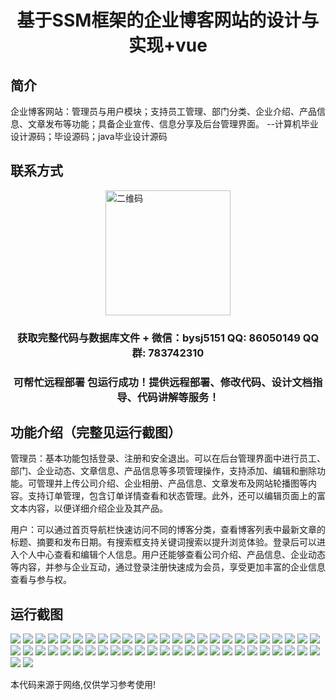 <p><h1 align="center">基于SSM框架的企业博客网站的设计与实现+vue</h1></p>

## 简介
企业博客网站：管理员与用户模块；支持员工管理、部门分类、企业介绍、产品信息、文章发布等功能；具备企业宣传、信息分享及后台管理界面。    --计算机毕业设计源码；毕设源码；java毕业设计源码


## 联系方式
<img src="https://bs-1329754181.cos.ap-shanghai.myqcloud.com/wx.jpg" alt="二维码" style="display: block; margin: 0 auto;" width="200px">
<p><h3 align="center">获取完整代码与数据库文件 + 微信：bysj5151 QQ: 86050149 QQ群: 783742310</h3></p>
<p><h3 align="center">可帮忙远程部署 包运行成功！提供远程部署、修改代码、设计文档指导、代码讲解等服务！</h3></p>

## 功能介绍（完整见运行截图）
管理员：基本功能包括登录、注册和安全退出。可以在后台管理界面中进行员工、部门、企业动态、文章信息、产品信息等多项管理操作，支持添加、编辑和删除功能。可管理并上传公司介绍、企业相册、产品信息、文章发布及网站轮播图等内容。支持订单管理，包含订单详情查看和状态管理。此外，还可以编辑页面上的富文本内容，以便详细介绍企业及其产品。

用户：可以通过首页导航栏快速访问不同的博客分类，查看博客列表中最新文章的标题、摘要和发布日期。有搜索框支持关键词搜索以提升浏览体验。登录后可以进入个人中心查看和编辑个人信息。用户还能够查看公司介绍、产品信息、企业动态等内容，并参与企业互动，通过登录注册快速成为会员，享受更加丰富的企业信息查看与参与权。


## 运行截图
![](https://bs-1329754181.cos.ap-shanghai.myqcloud.com/ssm/EnterpriseBlogWebsite/img/001.jpg)
![](https://bs-1329754181.cos.ap-shanghai.myqcloud.com/ssm/EnterpriseBlogWebsite/img/002.jpg)
![](https://bs-1329754181.cos.ap-shanghai.myqcloud.com/ssm/EnterpriseBlogWebsite/img/003.jpg)
![](https://bs-1329754181.cos.ap-shanghai.myqcloud.com/ssm/EnterpriseBlogWebsite/img/004.jpg)
![](https://bs-1329754181.cos.ap-shanghai.myqcloud.com/ssm/EnterpriseBlogWebsite/img/005.jpg)
![](https://bs-1329754181.cos.ap-shanghai.myqcloud.com/ssm/EnterpriseBlogWebsite/img/006.jpg)
![](https://bs-1329754181.cos.ap-shanghai.myqcloud.com/ssm/EnterpriseBlogWebsite/img/007.jpg)
![](https://bs-1329754181.cos.ap-shanghai.myqcloud.com/ssm/EnterpriseBlogWebsite/img/008.jpg)
![](https://bs-1329754181.cos.ap-shanghai.myqcloud.com/ssm/EnterpriseBlogWebsite/img/009.jpg)
![](https://bs-1329754181.cos.ap-shanghai.myqcloud.com/ssm/EnterpriseBlogWebsite/img/010.jpg)
![](https://bs-1329754181.cos.ap-shanghai.myqcloud.com/ssm/EnterpriseBlogWebsite/img/011.jpg)
![](https://bs-1329754181.cos.ap-shanghai.myqcloud.com/ssm/EnterpriseBlogWebsite/img/012.jpg)
![](https://bs-1329754181.cos.ap-shanghai.myqcloud.com/ssm/EnterpriseBlogWebsite/img/013.jpg)
![](https://bs-1329754181.cos.ap-shanghai.myqcloud.com/ssm/EnterpriseBlogWebsite/img/014.jpg)
![](https://bs-1329754181.cos.ap-shanghai.myqcloud.com/ssm/EnterpriseBlogWebsite/img/015.jpg)
![](https://bs-1329754181.cos.ap-shanghai.myqcloud.com/ssm/EnterpriseBlogWebsite/img/016.jpg)
![](https://bs-1329754181.cos.ap-shanghai.myqcloud.com/ssm/EnterpriseBlogWebsite/img/017.jpg)
![](https://bs-1329754181.cos.ap-shanghai.myqcloud.com/ssm/EnterpriseBlogWebsite/img/018.jpg)
![](https://bs-1329754181.cos.ap-shanghai.myqcloud.com/ssm/EnterpriseBlogWebsite/img/019.jpg)
![](https://bs-1329754181.cos.ap-shanghai.myqcloud.com/ssm/EnterpriseBlogWebsite/img/020.jpg)
![](https://bs-1329754181.cos.ap-shanghai.myqcloud.com/ssm/EnterpriseBlogWebsite/img/021.jpg)
![](https://bs-1329754181.cos.ap-shanghai.myqcloud.com/ssm/EnterpriseBlogWebsite/img/022.jpg)
![](https://bs-1329754181.cos.ap-shanghai.myqcloud.com/ssm/EnterpriseBlogWebsite/img/023.jpg)
![](https://bs-1329754181.cos.ap-shanghai.myqcloud.com/ssm/EnterpriseBlogWebsite/img/024.jpg)
![](https://bs-1329754181.cos.ap-shanghai.myqcloud.com/ssm/EnterpriseBlogWebsite/img/025.jpg)
![](https://bs-1329754181.cos.ap-shanghai.myqcloud.com/ssm/EnterpriseBlogWebsite/img/026.jpg)
![](https://bs-1329754181.cos.ap-shanghai.myqcloud.com/ssm/EnterpriseBlogWebsite/img/027.jpg)
![](https://bs-1329754181.cos.ap-shanghai.myqcloud.com/ssm/EnterpriseBlogWebsite/img/028.jpg)
![](https://bs-1329754181.cos.ap-shanghai.myqcloud.com/ssm/EnterpriseBlogWebsite/img/029.jpg)
![](https://bs-1329754181.cos.ap-shanghai.myqcloud.com/ssm/EnterpriseBlogWebsite/img/030.jpg)
![](https://bs-1329754181.cos.ap-shanghai.myqcloud.com/ssm/EnterpriseBlogWebsite/img/031.jpg)
![](https://bs-1329754181.cos.ap-shanghai.myqcloud.com/ssm/EnterpriseBlogWebsite/img/032.jpg)
![](https://bs-1329754181.cos.ap-shanghai.myqcloud.com/ssm/EnterpriseBlogWebsite/img/033.jpg)
![](https://bs-1329754181.cos.ap-shanghai.myqcloud.com/ssm/EnterpriseBlogWebsite/img/034.jpg)
![](https://bs-1329754181.cos.ap-shanghai.myqcloud.com/ssm/EnterpriseBlogWebsite/img/035.jpg)
![](https://bs-1329754181.cos.ap-shanghai.myqcloud.com/ssm/EnterpriseBlogWebsite/img/036.jpg)
![](https://bs-1329754181.cos.ap-shanghai.myqcloud.com/ssm/EnterpriseBlogWebsite/img/037.jpg)
![](https://bs-1329754181.cos.ap-shanghai.myqcloud.com/ssm/EnterpriseBlogWebsite/img/038.jpg)
![](https://bs-1329754181.cos.ap-shanghai.myqcloud.com/ssm/EnterpriseBlogWebsite/img/039.jpg)
![](https://bs-1329754181.cos.ap-shanghai.myqcloud.com/ssm/EnterpriseBlogWebsite/img/040.jpg)
![](https://bs-1329754181.cos.ap-shanghai.myqcloud.com/ssm/EnterpriseBlogWebsite/img/041.jpg)
![](https://bs-1329754181.cos.ap-shanghai.myqcloud.com/ssm/EnterpriseBlogWebsite/img/042.jpg)
![](https://bs-1329754181.cos.ap-shanghai.myqcloud.com/ssm/EnterpriseBlogWebsite/img/043.jpg)
![](https://bs-1329754181.cos.ap-shanghai.myqcloud.com/ssm/EnterpriseBlogWebsite/img/044.jpg)
![](https://bs-1329754181.cos.ap-shanghai.myqcloud.com/ssm/EnterpriseBlogWebsite/img/045.jpg)
![](https://bs-1329754181.cos.ap-shanghai.myqcloud.com/ssm/EnterpriseBlogWebsite/img/046.jpg)
![](https://bs-1329754181.cos.ap-shanghai.myqcloud.com/ssm/EnterpriseBlogWebsite/img/047.jpg)
![](https://bs-1329754181.cos.ap-shanghai.myqcloud.com/ssm/EnterpriseBlogWebsite/img/048.jpg)
![](https://bs-1329754181.cos.ap-shanghai.myqcloud.com/ssm/EnterpriseBlogWebsite/img/049.jpg)
![](https://bs-1329754181.cos.ap-shanghai.myqcloud.com/ssm/EnterpriseBlogWebsite/img/050.jpg)
![](https://bs-1329754181.cos.ap-shanghai.myqcloud.com/ssm/EnterpriseBlogWebsite/img/051.jpg)
![](https://bs-1329754181.cos.ap-shanghai.myqcloud.com/ssm/EnterpriseBlogWebsite/img/052.jpg)

<p>本代码来源于网络,仅供学习参考使用!</p>

